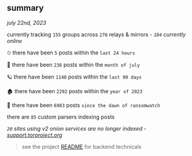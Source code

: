 
## summary
_july 22nd, 2023_

currently tracking `155` groups across `276` relays & mirrors - _`104` currently online_

⏲ there have been `5` posts within the `last 24 hours`

🦈 there have been `236` posts within the `month of july`

🪐 there have been `1148` posts within the `last 90 days`

🏚 there have been `2292` posts within the `year of 2023`

🦕 there have been `6983` posts `since the dawn of ransomwatch`

there are `85` custom parsers indexing posts

_`20` sites using v2 onion services are no longer indexed - [support.torproject.org](https://support.torproject.org/onionservices/v2-deprecation/)_

> see the project [README](https://github.com/joshhighet/ransomwatch#ransomwatch--) for backend technicals
